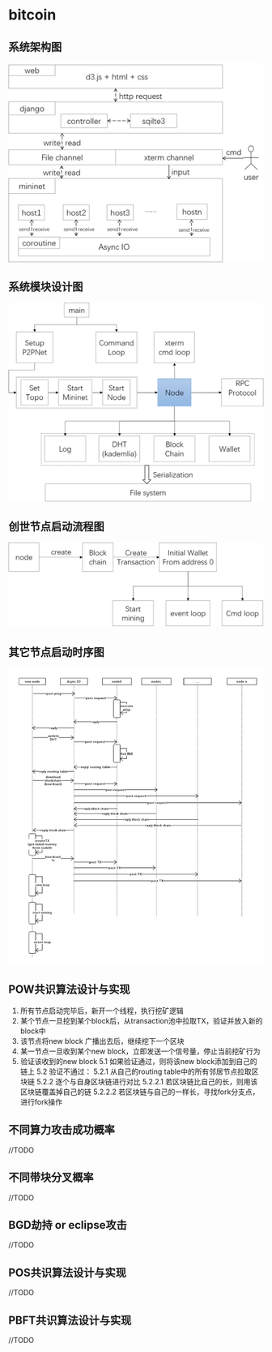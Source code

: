 # bitcoin

## 系统架构图
![image](https://github.com/131250106/bitcoin/blob/master/img/design.png)

## 系统模块设计图
![image](https://github.com/131250106/bitcoin/blob/master/img/module.png)

## 创世节点启动流程图
![image](https://github.com/131250106/bitcoin/blob/master/img/initialnode.png)

## 其它节点启动时序图
![image](https://github.com/131250106/bitcoin/blob/master/img/time.png)

## POW共识算法设计与实现
1. 所有节点启动完毕后，新开一个线程，执行挖矿逻辑
2. 某个节点一旦挖到某个block后，从transaction池中拉取TX，验证并放入新的block中
3. 该节点将new block 广播出去后，继续挖下一个区块
4. 某一节点一旦收到某个new block，立即发送一个信号量，停止当前挖矿行为
5. 验证该收到的new block
	5.1 如果验证通过，则将该new block添加到自己的链上
	5.2 验证不通过：
		5.2.1 从自己的routing table中的所有邻居节点拉取区块链
		5.2.2 逐个与自身区块链进行对比
			5.2.2.1 若区块链比自己的长，则用该区块链覆盖掉自己的链
			5.2.2.2 若区块链与自己的一样长，寻找fork分支点，进行fork操作

## 不同算力攻击成功概率
//TODO

## 不同带块分叉概率
//TODO

## BGD劫持 or eclipse攻击
//TODO

## POS共识算法设计与实现
//TODO

## PBFT共识算法设计与实现
//TODO

